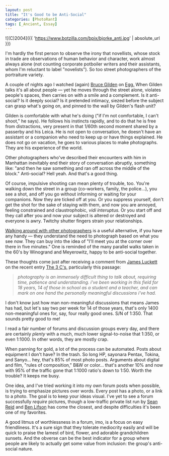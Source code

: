 ```yaml
---
layout: post
title: "It's Good to be Anti-Social"
categories: [PhotoRant]
tags: [_Ancient, Essay]
---
```



![(C)2004]({{ 'https://www.botzilla.com/bpix/bjorke_anti.jpg' | absolute_url }})


<p>I'm hardly the first person to observe the irony that novellists, whose stock in trade are observations of human behavior and character, work almost always alone (not counting corporate potboiler writers and their assistants, whom I'm reluctant to label "novelists"). So too street photographers of the portraiture variety.</p>

<p>A couple of nights ago I watched (again) <a href="http://www.magnumphotos.com/" target="_blank">Bruce Gilden</a> on <a href="http://www.pbs.org/wnet/egg/218/gilden/index.html" target="_blank">Egg.</a> When Gilden talks it's all about people &#151; yet he moves through the street alone, violates people's spaces, then carries on with a smile and a complement. Is it anti-social? Is it deeply social? Is it pretended intimacy, siezed before the subject can grasp what's going on, and pinned to the wall by Gilden's flash unit?</p>

<!--more-->
<p>Gilden is comfortable with what he's doing ("if I'm not comfortable, I can't shoot," he says). He follows his instincts rapidly, and to do that he is free from distractions, very present in that 1/60th second moment shared by a passerby and his Leica. He is not open to conversation, he doesn't have an assistant or a companion who need to keep up or have things explained. He does not go on vacation, he goes to various places to make photographs. They are his experience of the world.</p>

<p>Other photographers who've described their encounters with him in Manhattan inevitably end their story of conversation abruptly, something like: "and then he saw something and ran off across the middle of the block." Anti-social? Hell yeah. And that's a good thing.</p>

<p>Of course, impulsive shooting can mean plenty of trouble, too. You're walking down the street in a group (co-workers, family, the police...), you see a shot, and off you go without informing or waiting for your companions. Now they are ticked off at you. Or you suppress yourself, don't get the shot for the sake of staying with them, and now you are annoyed, feeling constrained and claustrophobic, <i>vidi interuptus.</i> Or you start off and they call after you and now your subject is altered or destroyed and everyone is awry. Twitchy shutter fingers strain your relationships.</p>

<p><a href="/photo/L2002/">Walking around with other photographers</a> is a useful alternative, if you have any handy &#151; they understand the need to photograph based on what you see <i>now.</i> They can buy into the idea of "I'll meet you at the corner over there in five minutes." One is reminded of the many parallel walks taken in the 60's by Winogrand and Meyerowitz, happy to be anti-social together.</p>

<p>These thoughts come just after receiving a comment from <a href="http://consumptive.org/" target="_blank">James Luckett</a> on the recent entry <a href="/blog/archives/000313.html">The 3 C's,</a> particularly this passage:</p>

<blockquote><p><i>photography is an immensely difficult thing to talk about, requiring time, patience and understanding. i've been working in this field for 18 years, 14 of those in school as a student and a teacher, and can mark on one hand the personally meaningful discussions i've had.</i></p></blockquote>

<p>I don't know just how man non-meaningful discussions that means James has had, but let's say two per week for 14 of those years, that's only 1400 non-meaningful ones for, say, four really good ones. S/N of 1:350. That sounds pretty good to me!</p>

<p>I read a fair number of forums and discussion groups every day, and there are certainly <i>plenty</i> with a much, much lower signal-to-noise that 1:350, or even 1:1000. In other words, they are mostly crap.</p>

<p>When panning for gold, a lot of the process can be automated. Posts about equipment I don't have? In the trash. So long HP, sayonara Pentax, Tokina, and Sanyo... hey, that's 85% of most photo posts. Arguments about digital and film, "rules of composition," B&amp;W or color... that's another 10% and now with 95% of the traffic gone that 1:1000 ratio's down to 1:50. Worth the trouble? It keeps me busy.</p>

<p>One idea, and I've tried working it into my own forum posts when possible, is trying to emphasize pictures over words. Every post has a photo, or a link to a photo. The goal is to keep your ideas visual. I've yet to see a forum successfully <i>require</i> pictures, though a low-traffic private list run by <a href="http://www.motorcycletours.com/northeastern/" target="_blank">Sean Reid</a> and <a href="http://www.benlifson.com/" target="_blank">Ben Lifson</a> has come the closest, and despite difficulties it's been one of my favorites.</p>

<p>A good litmus of worthlessness in a forum, imo, is a focus on easy friendliness. It's a sure sign that they tolerate mediocrity easily and will be quick to praise the lamest of bird, flower, and adorable grandchildren sunsets. And the obverse can be the best indicator for a group where people are likely to actually get some value from inclusion: the group's anti-social nature.</p>
